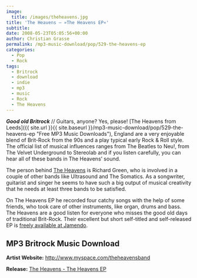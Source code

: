 ```yaml
---
image:
  title: /images/theheavens.jpg
title: 'The Heavens – »The Heavens EP«'
subtitle: 
date: 2008-05-23T05:05:56+00:00
author: Christian Grasse
permalink: /mp3-music-download/pop/529-the-heavens-ep
categories:
  - Pop
  - Rock
tags:
  - Britrock
  - download
  - indie
  - mp3
  - music
  - Rock
  - The Heavens
---
```

***Good old Britrock*** // Guitars, anyone? Yes, please! [The Heavens from Leeds]({{ site.url }}{{ site.baseurl }}/mp3-music-download/pop/529-the-heavens-ep "Free MP3 Music Downloads"), England are a very enjoyable blend of Brit-Rock from the 90s and a play typical early Rock & Roll style. The official list of musical influences ranges from The Beatles to Neu!, from The Velvet Underground to Stereolab and if you listen carefully, you can hear all of these bands in The Heavens’ sound. <!--more-->

<!--adsense-->

The person behind [The Heavens](http://www.myspace.com/theheavensband) is Richard Green, who is involved in a couple of other bands like Ultrasound and The Somatics. As a songwriter, guitarist and singer he seems to have such a big output of musical creativity that he needs at least three bands to be satisfied.

On The Heavens EP he recorded four catchy songs with the help of some friends, who took care of other instruments, like organ, drums and bass. The Heavens are a good listen for everyone who misses the good old days of traditional Brit-Rock. Their excellent but short self-titled and self-released EP is [freely available at Jamendo](http://www.jamendo.com/de/album/20537).

## MP3 Britrock Music Download

**Artist Website:** <http://www.myspace.com/theheavensband>
  
**Release:** [The Heavens - The Heavens EP](http://www.jamendo.com/de/album/20537)
